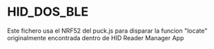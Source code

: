 # HID_DOS_BLE
Este fichero usa el NRF52 del puck.js para disparar la funcion "locate" originalmente encontrada dentro de HID Reader Manager App
